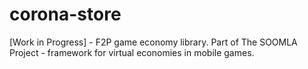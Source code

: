 corona-store
============

[Work in Progress]  - F2P game economy library. Part of The SOOMLA Project - framework for virtual economies in mobile games.
